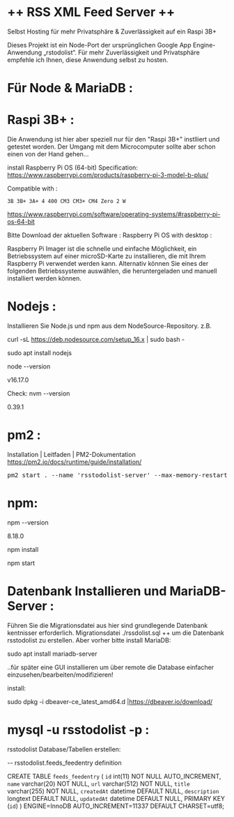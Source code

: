 ++ RSS XML Feed Server ++
=========================
Selbst Hosting für mehr Privatsphäre &amp; Zuverlässigkeit auf ein Raspi 3B+

Dieses Projekt ist ein Node-Port der ursprünglichen Google App Engine-Anwendung „rstodolist“.
Für mehr Zuverlässigkeit und Privatsphäre empfehle ich Ihnen, diese Anwendung selbst zu hosten.


Für Node & MariaDB :
====================


Raspi 3B+ :
==========
Die Anwendung ist hier aber speziell nur für den "Raspi 3B+" instlliert und getestet worden.
Der Umgang mit dem Microcomputer sollte aber schon einen von der Hand gehen...

install Raspberry Pi OS (64-bit) Specification:
https://www.raspberrypi.com/products/raspberry-pi-3-model-b-plus/

Compatible with :

    3B 3B+ 3A+ 4 400 CM3 CM3+ CM4 Zero 2 W
https://www.raspberrypi.com/software/operating-systems/#raspberry-pi-os-64-bit

Bitte Download der aktuellen Software :
Raspberry Pi OS with desktop :



Raspberry Pi Imager ist die schnelle und einfache Möglichkeit, ein Betriebssystem auf einer microSD-Karte zu installieren, die mit Ihrem Raspberry Pi verwendet werden kann. Alternativ können Sie eines der folgenden Betriebssysteme auswählen, die heruntergeladen und manuell installiert werden können.

    
Nodejs :
========
Installieren Sie Node.js und npm aus dem NodeSource-Repository.
z.B.
 
curl -sL https://deb.nodesource.com/setup_16.x | sudo bash -

sudo apt install nodejs

node --version

v16.17.0


Check: 
nvm --version

0.39.1



pm2 :
=====
Installation | Leitfaden | PM2-Dokumentation
https://pm2.io/docs/runtime/guide/installation/

<pre>pm2 start . --name &apos;rsstodolist-server&apos; --max-memory-restart 128M</pre>

npm:
====
npm --version

8.18.0


npm install


npm start   



Datenbank Installieren und MariaDB-Server :
===========================================
Führen Sie die Migrationsdatei aus hier sind grundlegende Datenbank kentnisser erforderlich.
Migrationsdatei ./rssdolist.sql ++ um die Datenbank rsstodolist zu erstellen. 
Aber vorher bitte install MariaDB:

sudo apt install mariadb-server

..für später eine GUI installieren um über remote die Database einfacher einzusehen/bearbeiten/modifizieren! 

install:

sudo dpkg -i dbeaver-ce_latest_amd64.d |https://dbeaver.io/download/



mysql -u rsstodolist -p :
=========================
rsstodolist Database/Tabellen erstellen:

-- rsstodolist.feeds_feedentry definition

CREATE TABLE `feeds_feedentry` (
  `id` int(11) NOT NULL AUTO_INCREMENT,
  `name` varchar(20) NOT NULL,
  `url` varchar(512) NOT NULL,
  `title` varchar(255) NOT NULL,
  `createdAt` datetime DEFAULT NULL,
  `description` longtext DEFAULT NULL,
  `updatedAt` datetime DEFAULT NULL,
  PRIMARY KEY (`id`)
) ENGINE=InnoDB AUTO_INCREMENT=11337 DEFAULT CHARSET=utf8;









